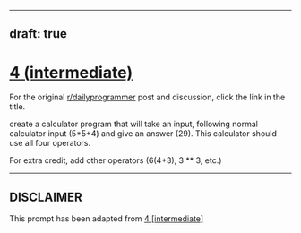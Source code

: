 ---
draft: true
----

# [4 (intermediate)](https://www.reddit.com/r/dailyprogrammer/comments/pm6sq/2122012_challenge_4_intermediate/)

For the original [r/dailyprogrammer](https://www.reddit.com/r/dailyprogrammer/) post and discussion, click the link in the title.

create a calculator program that will take an input, following normal calculator input (5*5+4) and give an answer (29). This calculator should use all four operators.

For extra credit, add other operators (6(4+3), 3 ** 3, etc.)


----
## **DISCLAIMER**
This prompt has been adapted from [4 [intermediate]](https://www.reddit.com/r/dailyprogrammer/comments/pm6sq/2122012_challenge_4_intermediate/
)

